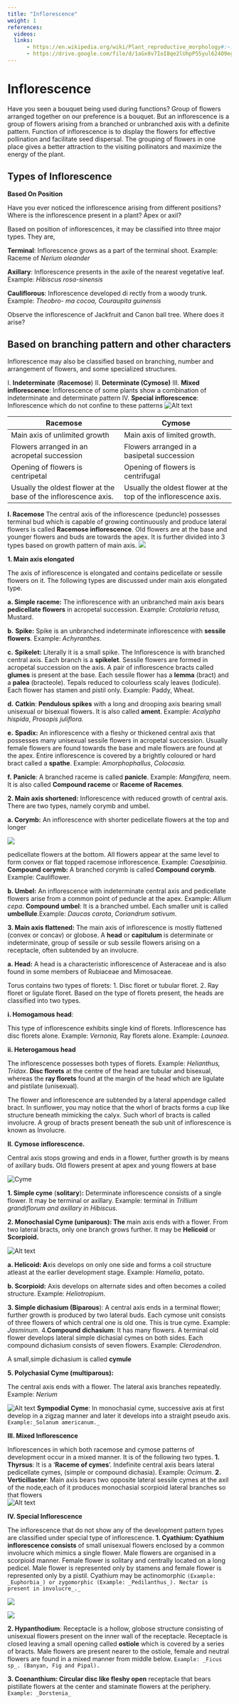 ```yaml
---
title: "Inflorescence"
weight: 1
references:
  videos:
  links:
      - https://en.wikipedia.org/wiki/Plant_reproductive_morphology#:~:text=Plant%20reproductive%20morphology%20is%20the,indirectly%20concerned%20with%20sexual%20reproduction.
      - https://drive.google.com/file/d/1aGx0v7IoI8qe2lUhpP55yul624O9egHm/view
---
```


# Inflorescence

Have you seen a bouquet being used during functions? Group of flowers arranged together on our preference is a bouquet. But an inflorescence is a group of flowers arising from a branched or unbranched axis with a definite pattern. Function of inflorescence is to display the flowers for effective pollination and facilitate seed dispersal. The grouping of flowers in one place gives a better attraction to the visiting pollinators and maximize the energy of the plant.

## Types of Inflorescence

**Based On Position**

Have you ever noticed the inflorescence arising from different positions? Where is the inflorescence present in a plant? Apex or axil?

Based on position of inflorescences, it may be classified into three major types. They are,

**Terminal**: Inflorescence grows as a part of the terminal shoot. Example: Raceme of _Nerium oleander_

**Axillary**: Inflorescence presents in the axile of the nearest vegetative leaf. Example: _Hibiscus rosa-sinensis_

**Cauliflorous**: Inflorescence developed di rectly from a woody trunk. Example: _Theobro- ma cocoa, Couraupita guinensis_

Observe the inflorescence of Jackfruit and Canon ball tree. Where does it arise?

## Based on branching pattern and other characters

Inflorescence may also be classified based on branching, number and arrangement of flowers, and some specialized structures.

I. **Indeterminate** (**Racemose**)
II. **Determinate (Cymose)**
III. **Mixed inflorescence**: Inflorescence of some plants show a combination of indeterminate and determinate pattern
IV. **Special inflorescence**: Inflorescence which do not confine to these patterns
![Alt text](4.2.png)

| **Racemose**                                                     | **Cymose**                                                      |
| ---------------------------------------------------------------- | --------------------------------------------------------------- |
| Main axis of unlimited growth                                    | Main axis of limited growth.                                    |
| Flowers arranged in an acropetal succession                      | Flowers arranged in a basipetal succession                      |
| Opening of flowers is centripetal                                | Opening of flowers is centrifugal                               |
| Usually the oldest flower at the base of the inflorescence axis. | Usually the oldest flower at the top of the inflorescence axis. |

**I. Racemose** The central axis of the inflorescence (peduncle) possesses terminal bud which is capable of growing continuously and produce lateral flowers is called **Racemose inflorescence**. Old flowers are at the base and younger flowers and buds are towards the apex. It is further divided into 3 types based on growth pattern of main axis.
![](4.3.png)

**1. Main axis elongated**

The axis of inflorescence is elongated and contains pedicellate or sessile flowers on it. The following types are discussed under main axis elongated type.

**a. Simple raceme:** The inflorescence with an unbranched main axis bears **pedicellate flowers** in acropetal succession. Example: _Crotalaria retusa,_ Mustard.

**b.** **Spike:** Spike is an unbranched indeterminate inflorescence with **sessile flowers**. Example: _Achyranthes._

**c.** **Spikelet:** Literally it is a small spike. The Inflorescence is with branched central axis. Each branch is a **spikelet**. Sessile flowers are formed in acropetal succession on the axis. A pair of inflorescence bracts called **glumes** is present at the base. Each sessile flower has a **lemma** (bract) and a **palea** (bracteole). Tepals reduced to colourless scaly leaves (lodicule). Each flower has stamen and pistil only. Example: Paddy, Wheat.

**d.** **Catkin**: **Pendulous spikes** with a long and drooping axis bearing small unisexual or bisexual flowers. It is also called **ament**. Example: _Acalypha hispida_, _Prosopis juliflora._

**e.** **Spadix:** An inflorescence with a fleshy or thickened central axis that possesses many unisexual sessile flowers in acropetal succession. Usually female flowers are found towards the base and male flowers are found at the apex. Entire inflorescence is covered by a brightly coloured or hard bract called a **spathe**. Example: _Amorphophallus_, _Colocasia._

**f.** **Panicle**_:_ A branched raceme is called **panicle**. Example: _Mangifera,_ neem. It is also called **Compound raceme** or **Raceme of Racemes**.

**2. Main axis shortened:** Inflorescence with reduced growth of central axis. There are two types, namely corymb and umbel.

**a. Corymb:** An inflorescence with shorter pedicellate flowers at the top and longer

![](4.4.png)

pedicellate flowers at the bottom. All flowers appear at the same level to form convex or flat topped racemose inflorescence. Example: _Caesalpinia_. **Compound corymb:** A branched corymb is called **Compound corymb**. Example: Cauliflower.

**b. Umbel:** An inflorescence with indeterminate central axis and pedicellate flowers arise from a common point of peduncle at the apex. Example: _Allium_ _cepa_. **Compound umbel**: It is a branched umbel. Each smaller unit is called **umbellule**.Example: _Daucas carota_, _Coriandrum sativum_.

**3. Main axis flattened:** The main axis of inflorescence is mostly flattened (convex or concav) or globose. A **head** or **capitulum** is determinate or indeterminate, group of sessile or sub sessile flowers arising on a receptacle, often subtended by an involucre.

**a. Head:** A head is a characteristic inflorescence of Asteraceae and is also found in some members of Rubiaceae and Mimosaceae.

Torus contains two types of florets: 1. Disc floret or tubular floret. 2. Ray floret or ligulate floret. Based on the type of florets present, the heads are classified into two types.

**i. Homogamous head**:

This type of inflorescence exhibits single kind of florets. Inflorescence has disc florets alone. Example: _Vernonia,_ Ray florets alone. Example: _Launaea_.

**ii. Heterogamous head**

The inflorescence possesses both types of florets. Example: _Helianthus, Tridax_.
**Disc florets** at the centre of the head are tubular and bisexual, whereas the **ray florets** found at the margin of the head which are ligulate and pistilate (unisexual).

The flower and inflorescence are subtended by a lateral appendage called bract. In sunflower, you may notice that the whorl of bracts forms a cup like structure beneath mimicking the calyx. Such whorl of bracts is called involucre. A group of bracts present beneath the sub unit of inflorescence is known as Involucre.

**II. Cymose inflorescence.**

Central axis stops growing and ends in a flower, further growth is by means of axillary buds. Old flowers present at apex and young flowers at base

![ Cyme](4.5.png)

**1. Simple cyme** (**solitary**)**:** Determinate inflorescence consists of a single flower. It may be terminal or axillary. Example: terminal in _Trillium grandiflorum and axillary in Hibiscus._

**2\. Monochasial Cyme (uniparous): The** main axis ends with a flower. From two lateral bracts, only one branch grows further. It may be **Helicoid** or **Scorpioid.**

![Alt text](4.6.png)

**a. Helicoid: A**xis develops on only one side and forms a coil structure atleast at the earlier development stage. Example: _Hamelia_, potato.

**b. Scorpioid:** Axis develops on alternate sides and often becomes a coiled structure. Example: _Heliotropium_.

**3. Simple dichasium (Biparous**): A central axis ends in a terminal flower; further growth is produced by two lateral buds. Each cymose unit consists of three flowers of which central one is old one. This is true cyme. Example: _Jasminum_.
 4.**Compound dichasium**: It has many flowers. A terminal old flower develops lateral simple dichasial cymes on both sides. Each compound dichasium consists of seven flowers. Example: _Clerodendron_.

A small,simple dichasium is called **cymule**

**5. Polychasial Cyme (multiparous):**

The central axis ends with a flower. The lateral axis branches repeatedly. Example: _Nerium_

![Alt text](4.7.png)
**Sympodial Cyme**: In monochasial cyme, successive axis at first develop in a zigzag manner and later it develops into a straight pseudo axis. `Example:_Solanum americanum._`

**III. Mixed Inflorescence**

Inflorescences in which both racemose and cymose patterns of development occur in a mixed manner. It is of the following two types.
**1\. Thyrsus**: It is a ‘**Raceme of cymes**’. Indefinite central axis bears lateral pedicellate cymes, (simple or compound dichasia). Example: _Ocimum_.
**2\. Verticillaster**: Main axis bears two opposite lateral sessile cymes at the axil of the node,each of it produces monochasial scorpioid lateral branches so that flowers  
![Alt text](4.8.png)

**IV. Special Inflorescence**

The inflorescence that do not show any of the development pattern types are classified under special type of inflorescence.
**1\. Cyathium: Cyathium inflorescence consists** of small unisexual flowers enclosed by a common involucre which mimics a single flower. Male flowers are organised in a scorpioid manner. Female flower is solitary and centrally located on a long pedicel. Male flower is represented only by stamens and female flower is represented only by a pistil. Cyathium may be actinomorphic `(Example: _Euphorbia_) or zygomorphic (Example: _Pedilanthus_). Nectar is present in involucre_._`

![](4.9.png)

![ ](4.10.png)

**2. Hypanthodium**: Receptacle is a hollow, globose structure consisting of unisexual flowers present on the inner wall of the receptacle. Receptacle is closed leaving a small opening called **ostiole** which is covered by a series of bracts. Male flowers are present nearer to the ostiole, female and neutral flowers are found in a mixed manner from middle below. `Example: _Ficus sp_. (Banyan, Fig and Pipal).`

**3. Coenanthium: Circular disc like fleshy open** receptacle that bears pistillate flowers at the center and staminate flowers at the periphery. `Example: _Dorstenia_`

